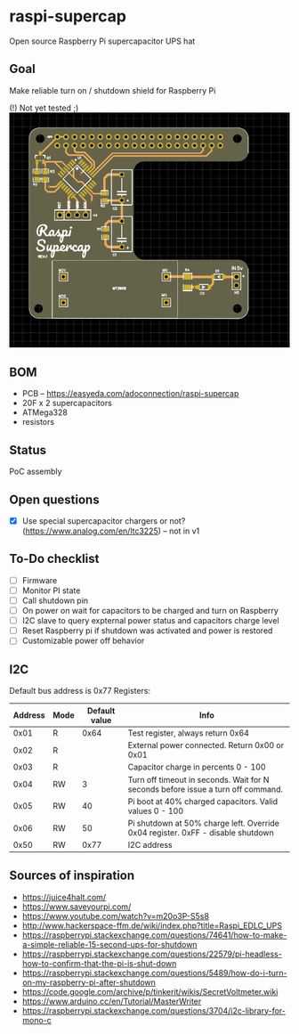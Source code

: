 # raspi-supercap
Open source Raspberry Pi supercapacitor UPS hat

## Goal 
Make reliable turn on / shutdown shield for Raspberry Pi

(!) Not yet tested ;)
![v1](https://github.com/adoconnection/raspi-supercap/blob/master/PCBv1.0.PNG)

## BOM
* PCB – https://easyeda.com/adoconnection/raspi-supercap
* 20F x 2 supercapacitors
* ATMega328
* resistors

## Status
PoC assembly

## Open questions
- [x] Use special supercapacitor chargers or not? (https://www.analog.com/en/ltc3225) – not in v1

## To-Do checklist 
- [ ] Firmware
- [ ] Monitor PI state
- [ ] Call shutdown pin
- [ ] On power on wait for capacitors to be charged and turn on Raspberry
- [ ] I2C slave to query expternal power status and capacitors charge level
- [ ] Reset Raspberry pi if shutdown was activated and power is restored
- [ ] Customizable power off behavior

## I2C 
Default bus address is 0x77
Registers:

| Address  | Mode | Default value | Info |
| ------------- | ------------- | ------------- | ------------- |
| 0x01  | R  | 0x64 | Test register, always return 0x64  |
| 0x02  | R  |  | External power connected. Return 0x00 or 0x01  |
| 0x03  | R  |  | Capacitor charge in percents 0 - 100  |
| 0x04  | RW  | 3 | Turn off timeout in seconds. Wait for N seconds before issue a turn off command.  |
| 0x05  | RW  | 40 | Pi boot at 40% charged capacitors. Valid values 0 - 100  |
| 0x06  | RW  | 50 | Pi shutdown at 50% charge left. Override 0x04 register. 0xFF - disable shutdown |
| 0x50  | RW  | 0x77 | I2C address |

## Sources of inspiration
* https://juice4halt.com/
* https://www.saveyourpi.com/
* https://www.youtube.com/watch?v=m20o3P-S5s8
* http://www.hackerspace-ffm.de/wiki/index.php?title=Raspi_EDLC_UPS
* https://raspberrypi.stackexchange.com/questions/74641/how-to-make-a-simple-reliable-15-second-ups-for-shutdown
* https://raspberrypi.stackexchange.com/questions/22579/pi-headless-how-to-confirm-that-the-pi-is-shut-down
* https://raspberrypi.stackexchange.com/questions/5489/how-do-i-turn-on-my-raspberry-pi-after-shutdown
* https://code.google.com/archive/p/tinkerit/wikis/SecretVoltmeter.wiki
* https://www.arduino.cc/en/Tutorial/MasterWriter
* https://raspberrypi.stackexchange.com/questions/3704/i2c-library-for-mono-c
